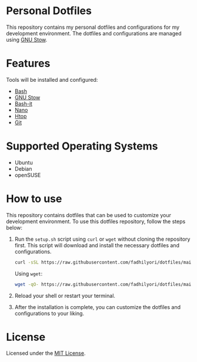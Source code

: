 # Personal Dotfiles

This repository contains my personal dotfiles and configurations for my development environment. The dotfiles and configurations are managed using [GNU Stow](https://www.gnu.org/software/stow/).

# Features
Tools will be installed and configured:
- [Bash](https://www.gnu.org/software/bash/)
- [GNU Stow](https://www.gnu.org/software/stow/)
- [Bash-it](https://github.com/Bash-it/bash-it)
- [Nano](https://www.nano-editor.org/)
- [Htop](https://htop.dev/)
- [Git](https://git-scm.com/)

# Supported Operating Systems
- Ubuntu
- Debian
- openSUSE

# How to use

This repository contains dotfiles that can be used to customize your development environment. To use this dotfiles repository, follow the steps below:

1. Run the `setup.sh` script using `curl` or `wget` without cloning the repository first. This script will download and install the necessary dotfiles and configurations.

    ```bash
    curl -sSL https://raw.githubusercontent.com/fadhilyori/dotfiles/main/setup.sh | bash
    ```
    Using `wget`:
    ```bash
    wget -qO- https://raw.githubusercontent.com/fadhilyori/dotfiles/main/setup.sh | bash
    ```

1. Reload your shell or restart your terminal.
1. After the installation is complete, you can customize the dotfiles and configurations to your liking.

# License

Licensed under the [MIT License](LICENSE).
